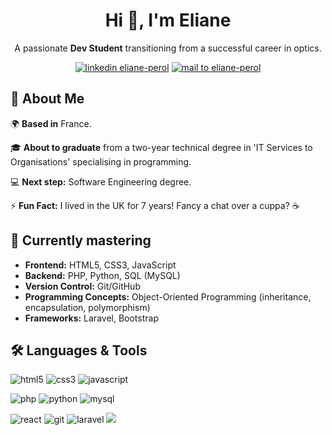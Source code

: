 <h1 align="center">Hi 👋, I'm Eliane</h1>
<p align="center">A passionate <strong>Dev Student</strong> transitioning from a successful career in optics.</p>
<p align="center">
  <a href="https://linkedin.com/in/eliane-perol" target="blank"><img src="https://img.shields.io/badge/LinkedIn-0077B5?style=for-the-badge&logo=linkedin&logoColor=white" alt="linkedin eliane-perol" /></a>
  <a href="mailto:eliane.perol@gmail.com" target="blank"><img src="https://img.shields.io/badge/Gmail-D14836?style=for-the-badge&logo=gmail&logoColor=white" alt="mail to eliane-perol" /></a>
</p>

<h2>🌟 About Me</h2>
<p>🌍 <strong>Based in</strong> France.</p>
<p>🎓 <strong>About to graduate</strong> from a two-year technical degree in 'IT Services to Organisations' specialising in programming.</p>
<p>💻 <strong>Next step:</strong> Software Engineering degree.</p>
<p>⚡ <strong>Fun Fact:</strong> I lived in the UK for 7 years! Fancy a chat over a cuppa? ☕</p>

<h2>🎯 Currently mastering</h2>
<ul>
    <li><strong>Frontend:</strong> HTML5, CSS3, JavaScript</li>
    <li><strong>Backend:</strong> PHP, Python, SQL (MySQL)</li>
    <li><strong>Version Control:</strong> Git/GitHub</li>
    <li><strong>Programming Concepts:</strong> Object-Oriented Programming (inheritance, encapsulation, polymorphism)</li>
    <li><strong>Frameworks:</strong> Laravel, Bootstrap</li>
</ul>

<h2>🛠️ Languages & Tools</h2>
<p>
    <img src="https://img.shields.io/badge/HTML5-E34F26?style=for-the-badge&logo=html5&logoColor=white" alt="html5"/>
    <img src="https://img.shields.io/badge/CSS3-1572B6?style=for-the-badge&logo=css3&logoColor=white" alt="css3"/>
    <img src="https://img.shields.io/badge/JavaScript-F7DF1E?style=for-the-badge&logo=javascript&logoColor=black" alt="javascript"/>
</p>
<p>   
    <img src="https://img.shields.io/badge/PHP-777BB4?style=for-the-badge&logo=php&logoColor=white" alt="php"/>
    <img src="https://img.shields.io/badge/Python-3776AB?style=for-the-badge&logo=python&logoColor=white" alt="python"/>
    <img src="https://img.shields.io/badge/MySQL-00000F?style=for-the-badge&logo=mysql&logoColor=white" alt="mysql"/>
</p>
<p>
    <img src="https://img.shields.io/badge/React-20232A?style=for-the-badge&logo=react&logoColor=61DAFB" alt="react" />
    <img src="https://img.shields.io/badge/GIT-E44C30?style=for-the-badge&logo=git&logoColor=white" alt="git"/>
    <img src="https://img.shields.io/badge/Laravel-FF2D20?style=for-the-badge&logo=laravel&logoColor=white" alt="laravel" />
    <img src="https://img.shields.io/badge/Bootstrap-563D7C?style=for-the-badge&logo=bootstrap&logoColor=white alt="bootstrap" />
</p>
